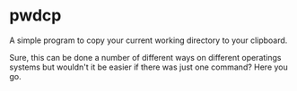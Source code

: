 # pwdcp
A simple program to copy your current working directory to your clipboard.

Sure, this can be done a number of different ways on different operatings systems but wouldn't it be easier if there was just one command? Here you go.